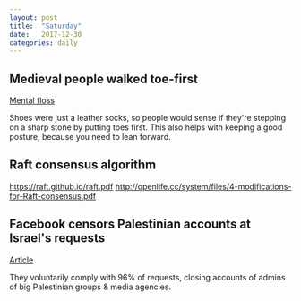```yaml
---
layout: post
title:  "Saturday"
date:   2017-12-30
categories: daily
---
```


## Medieval people walked toe-first
[Mental floss](http://mentalfloss.com/article/505105/why-people-walked-differently-medieval-times)

Shoes were just a leather socks, so people would sense if they're stepping on a sharp stone by putting toes first. This also helps with keeping a good posture, because you need to lean forward.

## Raft consensus algorithm
https://raft.github.io/raft.pdf
http://openlife.cc/system/files/4-modifications-for-Raft-consensus.pdf

## Facebook censors Palestinian accounts at Israel's requests
[Article](https://theintercept.com/2017/12/30/facebook-says-it-is-deleting-accounts-at-the-direction-of-the-u-s-and-israeli-governments/)

They voluntarily comply with 96% of requests, closing accounts of admins of big Palestinian groups & media agencies.
